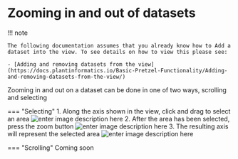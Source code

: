 # Zooming in and out of datasets

!!! note

    The following documentation assumes that you already know how to Add a dataset into the view. To see details on how to view this please see: 
    
    - [Adding and removing datasets from the view](https://docs.plantinformatics.io/Basic-Pretzel-Functionality/Adding-and-removing-datasets-from-the-view/)

Zooming in and out on a dataset can be done in one of two ways, scrolling and selecting

=== "Selecting"
    1. Along the axis shown in the view, click and drag to select an area
    ![enter image description here](https://pretzel-images-public.s3.ap-southeast-2.amazonaws.com/pretzel-basic/zoom/zoom-01.png)
    2. After the area has been selected, press the zoom button
    ![enter image description here](https://pretzel-images-public.s3.ap-southeast-2.amazonaws.com/pretzel-basic/zoom/zoom-02.png)
    3. The resulting axis will represent the selected area
    ![enter image description here](https://pretzel-images-public.s3.ap-southeast-2.amazonaws.com/pretzel-basic/zoom/zoom-03.png)
    
=== "Scrolling"
    Coming soon


